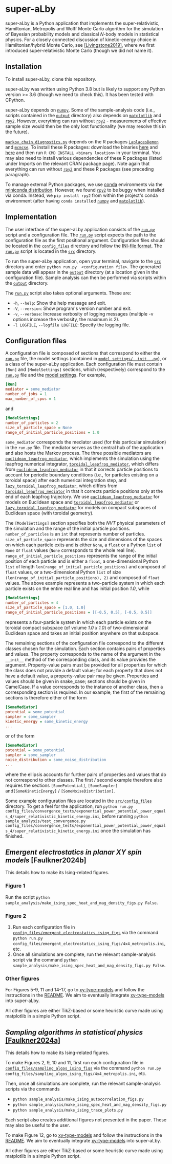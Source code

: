# super-aLby
super-aLby is a Python application that implements the super-relativistic, Hamiltonian, Metropolis and Wolff Monte 
Carlo algorithm for the simulation of Bayesian probability models and classical *N*-body models in statistical physics. 
For a closely connected discussion of kinetic-energy choice in Hamiltonian/hybrid Monte Carlo, see 
[\[Livingstone2019\]](https://academic.oup.com/biomet/article-abstract/106/2/303/5476364), where we first introduced 
super-relativistic Monte Carlo (though we did not name it).

## Installation

To install super-aLby, clone this repository.

super-aLby was written using Python 3.8 but is likely to support any Python version >= 3.6 (though we need to check 
this). It has been tested with CPython.

super-aLby depends on [`numpy`](https://numpy.org). Some of the sample-analysis code (i.e., scripts contained in the 
[`output`](src/output) directory) also depends on [`matplotlib`](https://matplotlib.org) and [`rpy2`](
https://rpy2.github.io).  However, everything can run without [`rpy2`](https://rpy2.github.io) - measurements of effective sample size would then be the only 
lost functionality (we may resolve this in the future).

[`markov_chain_diagnostics.py`](sample_analysis/markov_chain_diagnostics.py) depends on the R packages 
[`LaplacesDemon`](https://cran.r-project.org/web/packages/LaplacesDemon/) and [`mcmcse`](
https://cran.r-project.org/web/packages/mcmcse/). To install these R packages: download the binaries [here](
https://cran.r-project.org/web/packages/LaplacesDemon/) and [here](https://cran.r-project.org/web/packages/mcmcse/) 
and then run `R CMD INSTALL <binary location>` in your terminal.  You may also need to install various dependencies of 
these R packages (listed under Imports on the relevant CRAN package page).  Note again that everything can run without 
[`rpy2`](https://rpy2.github.io) and these R packages (see preceding paragraph).

To manage external Python packages, we use [conda](https://docs.conda.io/projects/conda/en/latest/) environments via 
the [miniconda distribution](https://docs.conda.io/en/latest/miniconda.html). However, we found [`rpy2`](
https://rpy2.github.io) to be buggy when installed via conda. Instead, we `pip install rpy2` from within the project's 
conda environment (after having `conda install`ed [`numpy`](https://numpy.org) and [`matplotlib`](
https://matplotlib.org)).

## Implementation

The user interface of the super-aLby application consists of the [`run.py`](src/run.py) script and a configuration 
file. The [`run.py`](src/run.py) script expects the path to the configuration file as the first positional argument. 
Configuration files should be located in the [`config_files`](src/config_files) directory and follow the [INI-file 
format](https://en.wikipedia.org/wiki/INI_file). The [`run.py`](src/run.py) script is located in the [`src`](src) 
directory. 

To run the super-aLby application, open your terminal, navigate to the [`src`](src) directory and enter `python run.py 
<configuration file>`. The generated sample data will appear in the [`output`](src/output) directory (at a location 
given in the configuration file). Sample analysis can then be performed via scripts within the [`output`](src/output) 
directory.

The [`run.py`](src/run.py) script also takes optional arguments. These are:
- `-h`, `--help`: Show the help message and exit.
- `-V`, `--version`: Show program's version number and exit.
- `-v`, `--verbose`: Increase verbosity of logging messages (multiple -v options increase the verbosity, the maximum is 
2).
- `-l LOGFILE`, `--logfile LOGFILE`: Specify the logging file. 

## Configuration files

A configuration file is composed of sections that correspond to either the [`run.py`](src/run.py) file, the model 
settings (contained in [`model_settings/__init__.py`](src/model_settings/__init__.py)), or a class of the super-aLby 
application. Each configuration file must contain `[Run]` and `[ModelSettings]` sections, which (respectively) 
correspond to the [`run.py`](src/run.py) file and the [model settings](src/model_settings/__init__.py).  For example, 

```INI
[Run]
mediator = some_mediator
number_of_jobs = 1
max_number_of_cpus = 1
```

and 

```INI
[ModelSettings]
number_of_particles = 2
size_of_particle_space = None
range_of_initial_particle_positions = 1.0
```

`some_mediator` corresponds the mediator used (for this particular simulation) in the `run.py` file. The mediator 
serves as the central hub of the application and also hosts the Markov process. The three possible mediators are 
[`euclidean_leapfrog_mediator`](src/mediator/euclidean_leapfrog_mediator.py), which implements the simulation using the 
leapfrog numerical integrator, [`toroidal_leapfrog_mediator`](src/mediator/toroidal_leapfrog_mediator.py), which 
differs from [`euclidean_leapfrog_mediator`](src/mediator/euclidean_leapfrog_mediator.py) in that it corrects particle 
positions to account for periodic boundary conditions (i.e., for particles existing on a toroidal space) after each 
numerical integration step, and [`lazy_toroidal_leapfrog_mediator`](src/mediator/lazy_toroidal_leapfrog_mediator.py), 
which differs from [`toroidal_leapfrog_mediator`](src/mediator/toroidal_leapfrog_mediator.py) in that it corrects 
particle positions only at the end of each leapfrog trajectory. We use [`euclidean_leapfrog_mediator`](
src/mediator/euclidean_leapfrog_mediator.py) for models on Euclidean space and [`toroidal_leapfrog_mediator`](
src/mediator/toroidal_leapfrog_mediator.py) or [`lazy_toroidal_leapfrog_mediator`](
src/mediator/lazy_toroidal_leapfrog_mediator.py) for models on compact subspaces of Euclidean space (with toroidal 
geometry).

The ```[ModelSettings]``` section specifies both the *NVT* physical parameters of the simulation and the range of the 
initial particle positions. `number_of_particles` is an `int` that represents number of particles. 
`size_of_particle_space` represents the size and dimensions of the spaces on which each particle exits and is either 
`None`, a `float` or a Python `list` of `None` or `float` values (`None` corresponds to the whole real line). 
`range_of_initial_particle_positions` represents the range of the initial position of each particle and is either a 
`float`, a one-dimensional Python `list` of length `len(range_of_initial_particle_positions)` and composed of `float` 
values, or a two-dimensional Python `list` of size `(len(range_of_initial_particle_positions), 2)` and composed of 
`float` values. The above example represents a two-particle system in which each particle exists on the entire real 
line and has initial position *1.0*, while

```INI
[ModelSettings]
number_of_particles = 4
size_of_particle_space = [1.0, 1.0]
range_of_initial_particle_positions = [[-0.5, 0.5], [-0.5, 0.5]]
```

represents a four-particle system in which each particle exists on the toroidal compact subspace (of 
volume *1.0 x 1.0*) of two-dimensional Euclidean space and takes an initial position anywhere on that subspace.

The remaining sections of the configuration file correspond to the different classes chosen for the simulation. Each 
section contains pairs of properties and values. The property corresponds to the name of the argument in the `__init__` 
method of the corresponding class, and its value provides the argument. Property-value pairs must be provided for all 
properties for which the class does not provide a default value; for each property that does not have a default value, 
a property-value pair may be given. Properties and values should be given in snake_case; sections should be given in 
CamelCase. If a value corresponds to the instance of another class, then a corresponding section is required. In our 
example, the first of the remaining sections is therefore either of the form

```INI
[SomeMediator]
potential = some_potential
sampler = some_sampler
kinetic_energy = some_kinetic_energy
...
```

or of the form

```INI
[SomeMediator]
potential = some_potential
sampler = some_sampler
noise_distribution = some_noise_distribution
...
```

where the ellipsis accounts for further pairs of properties and values that do not correspond to other classes. The 
first / second example therefore also requires the sections `[SomePotential]`, `[SomeSampler]` and`[SomeKineticEnergy]` 
/ `[SomeNoiseDistribution]`. 

Some example configuration files are located in the [`src/config_files`](src/config_files) directory. To get a feel for 
the application, run `python run.py 
config_files/convergence_tests/exponential_power_potential_power_equals_4/super_relativistic_kinetic_energy.ini`, 
before running `python sample_analysis/test_convergence.py 
config_files/convergence_tests/exponential_power_potential_power_equals_4/super_relativistic_kinetic_energy.ini` 
once the simulation has finished. 


## *Emergent electrostatics in planar XY spin models* [Faulkner2024b]

This details how to make its Ising-related figures.

### Figure 1

Run the script `python sample_analysis/make_ising_spec_heat_and_mag_density_figs.py False`.

### Figure 2

1. Run each configuration file in [`config_files/emergent_electrostatics_ising_figs`](
src/config_files/emergent_electrostatics_ising_figs) via the command 
`python run.py config_files/emergent_electrostatics_ising_figs/4x4_metropolis.ini`, etc.  
2. Once all simulations are complete, run the relevant sample-analysis script via the command 
`python sample_analysis/make_ising_spec_heat_and_mag_density_figs.py False`.

### Other figures

For Figures 5-9, 11 and 14-17, go to [xy-type-models](https://github.com/michaelfaulkner/xy-type-models) and follow the 
instructions in the [README](https://github.com/michaelfaulkner/xy-type-models/blob/main/README.md).  We aim to 
eventually integrate [xy-type-models](https://github.com/michaelfaulkner/xy-type-models) into super-aLby.

All other figures are either TikZ-based or some heuristic curve made using matplotlib in a simple Python script.


## *Sampling algorithms in statistical physics* [\[Faulkner2024a\]](https://doi.org/10.1214/23-STS893)

This details how to make its Ising-related figures.

To make Figures 2, 9, 10 and 11, first run each configuration file in [`config_files/sampling_algos_ising_figs`](
src/config_files/sampling_algos_ising_figs) via the command `python run.py 
config_files/sampling_algos_ising_figs/4x4_metropolis.ini`, etc.  

Then, once all simulations are complete, run the relevant sample-analysis scripts via the commands 
- `python sample_analysis/make_ising_autocorrelation_figs.py`
- `python sample_analysis/make_ising_spec_heat_and_mag_density_figs.py`
- `python sample_analysis/make_ising_trace_plots.py`

Each script also creates additional figures not presented in the paper.  These may also be useful to the user. 

To make Figure 12, go to [xy-type-models](https://github.com/michaelfaulkner/xy-type-models) and follow the instructions 
in the [README](https://github.com/michaelfaulkner/xy-type-models/blob/main/README.md).  We aim to eventually integrate 
[xy-type-models](https://github.com/michaelfaulkner/xy-type-models) into super-aLby.

All other figures are either TikZ-based or some heuristic curve made using matplotlib in a simple Python script.
